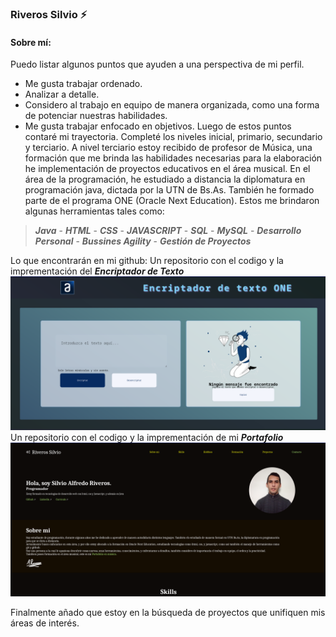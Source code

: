 ### Riveros Silvio ⚡ 

#### Sobre mí:
Puedo listar algunos puntos que ayuden a una perspectiva de mi perfil.
- Me gusta trabajar ordenado.
- Analizar a detalle.
- Considero al trabajo en equipo de manera organizada, como una forma de potenciar nuestras habilidades.
- Me gusta trabajar enfocado en objetivos.
Luego de estos puntos contaré mi trayectoria.
Completé los niveles inicial, primario, secundario y terciario.
A nivel terciario estoy recibido de profesor de Música, una formación que me brinda las habilidades necesarias para la elaboración he implementación de proyectos educativos en el área musical.
En el área de la programación, he estudiado a distancia la diplomatura en programación java, dictada por la UTN de Bs.As.
También he formado parte de el programa ONE (Oracle Next Education).
Estos me brindaron algunas herramientas tales como:

> ***Java*** - ***HTML*** - ***CSS*** - ***JAVASCRIPT*** - ***SQL*** - ***MySQL*** -
***Desarrollo Personal*** - ***Bussines Agility*** - ***Gestión de Proyectos***


Lo que encontrarán en mi github:
Un repositorio con el codigo y la imprementación del ***Encriptador de Texto***
![Encriptador](https://github.com/SilvioAlfredo/SilvioAlfredo/blob/main/Pasted%20image%2020230220162620.png)
Un repositorio con el codigo y la imprementación de mi ***Portafolio***
![Portafolios](https://github.com/SilvioAlfredo/SilvioAlfredo/blob/main/Pasted%20image%2020230220163120.png)

Finalmente añado que estoy en la búsqueda de proyectos que unifiquen mis áreas de interés.
